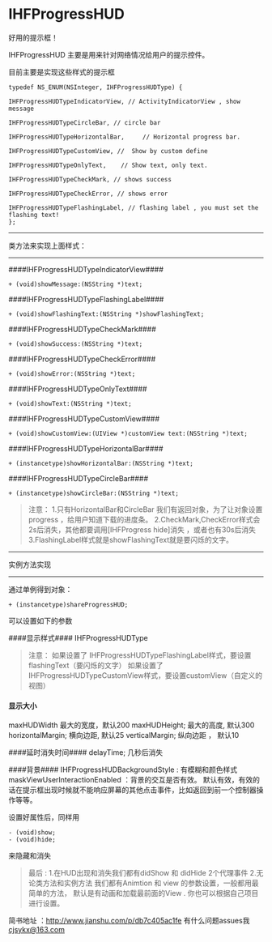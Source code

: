 # IHFProgressHUD
好用的提示框！

IHFProgressHUD 主要是用来针对网络情况给用户的提示控件。

目前主要是实现这些样式的提示框
```
typedef NS_ENUM(NSInteger, IHFProgressHUDType) {

IHFProgressHUDTypeIndicatorView, // ActivityIndicatorView , show message

IHFProgressHUDTypeCircleBar, // circle bar

IHFProgressHUDTypeHorizontalBar,     // Horizontal progress bar.

IHFProgressHUDTypeCustomView, //  Show by custom define

IHFProgressHUDTypeOnlyText,    // Show text, only text.

IHFProgressHUDTypeCheckMark, // shows success

IHFProgressHUDTypeCheckError, // shows error

IHFProgressHUDTypeFlashingLabel, // flashing label , you must set the flashing text!
};

```
****
类方法来实现上面样式：
****

####IHFProgressHUDTypeIndicatorView####
```
+ (void)showMessage:(NSString *)text;
```

####IHFProgressHUDTypeFlashingLabel####
```
+ (void)showFlashingText:(NSString *)showFlashingText;
```

####IHFProgressHUDTypeCheckMark####
```
+ (void)showSuccess:(NSString *)text;
```
####IHFProgressHUDTypeCheckError####
```
+ (void)showError:(NSString *)text;
```

####IHFProgressHUDTypeOnlyText####
```
+ (void)showText:(NSString *)text;
```

####IHFProgressHUDTypeCustomView####
```
+ (void)showCustomView:(UIView *)customView text:(NSString *)text;
```

####IHFProgressHUDTypeHorizontalBar####
```
+ (instancetype)showHorizontalBar:(NSString *)text;
```

####IHFProgressHUDTypeCircleBar####
```
+ (instancetype)showCircleBar:(NSString *)text;
```

> 注意：
1.只有HorizontalBar和CircleBar 我们有返回对象，为了让对象设置progress ，给用户知道下载的进度条。
2.CheckMark,CheckError样式会2s后消失，其他都要调用[IHFProgress hide]消失 ，或者也有30s后消失
3.FlashingLabel样式就是showFlashingText就是要闪烁的文字。

****
实例方法实现
****

通过单例得到对象：
```
+ (instancetype)shareProgressHUD;
```

可以设置如下的参数

####显示样式####
IHFProgressHUDType 
>注意：
如果设置了
IHFProgressHUDTypeFlashingLabel样式，要设置flashingText（要闪烁的文字）
如果设置了
IHFProgressHUDTypeCustomView样式，要设置customView（自定义的视图）

#### 显示大小 ####
maxHUDWidth 最大的宽度，默认200
maxHUDHeight; 最大的高度,  默认300
horizontalMargin; 横向边距,  默认25
verticalMargin;  纵向边距 ， 默认10

####延时消失时间####
delayTime; 几秒后消失

####背景####
IHFProgressHUDBackgroundStyle : 有模糊和颜色样式
maskViewUserInteractionEnabled ：背景的交互是否有效。 默认有效，有效的话在提示框出现时候就不能响应屏幕的其他点击事件，比如返回到前一个控制器操作等等。

设置好属性后，同样用
```
- (void)show;
- (void)hide;
```
来隐藏和消失

> 最后 : 
1.在HUD出现和消失我们都有didShow 和 didHide 2个代理事件
2.无论类方法和实例方法 我们都有Animtion 和 view 的参数设置，一般都用最简单的方法， 默认是有动画和加载最前面的View . 你也可以根据自己项目进行设置。

简书地址 ：http://www.jianshu.com/p/db7c405ac1fe
有什么问题assues我 cjsykx@163.com